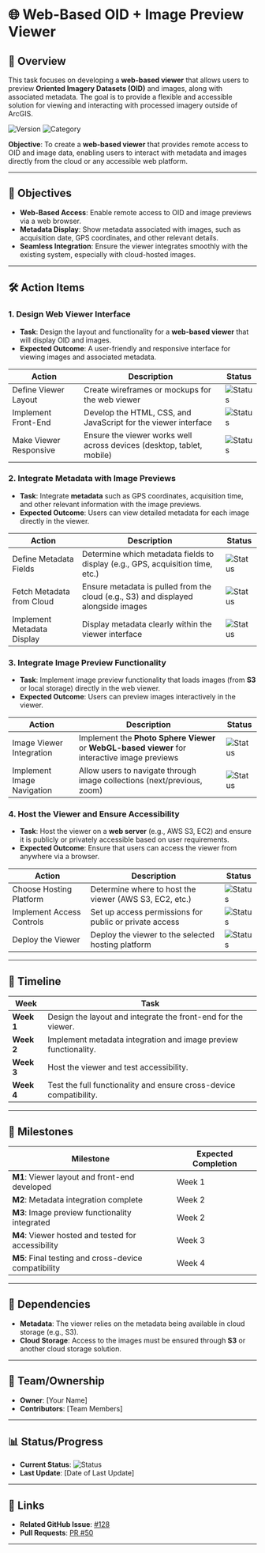 # 🌐 Web-Based OID + Image Preview Viewer

## **📖 Overview**
This task focuses on developing a **web-based viewer** that allows users to preview **Oriented Imagery Datasets (OID)** and images, along with associated metadata. The goal is to provide a flexible and accessible solution for viewing and interacting with processed imagery outside of ArcGIS.

![Version](https://img.shields.io/badge/effort-MEDIUM-orange) ![Category](https://img.shields.io/badge/category-Flexibility-yellow)

**Objective**: To create a **web-based viewer** that provides remote access to OID and image data, enabling users to interact with metadata and images directly from the cloud or any accessible web platform.

---

## **🎯 Objectives**
- **Web-Based Access**: Enable remote access to OID and image previews via a web browser.
- **Metadata Display**: Show metadata associated with images, such as acquisition date, GPS coordinates, and other relevant details.
- **Seamless Integration**: Ensure the viewer integrates smoothly with the existing system, especially with cloud-hosted images.

---

## **🛠️ Action Items**
### 1. **Design Web Viewer Interface**
   - **Task**: Design the layout and functionality for a **web-based viewer** that will display OID and images.
   - **Expected Outcome**: A user-friendly and responsive interface for viewing images and associated metadata.
   
   | Action | Description | Status |
   |--------|-------------|--------|
   | Define Viewer Layout | Create wireframes or mockups for the web viewer | ![Status](https://img.shields.io/badge/status-To--Do-lightgrey) |
   | Implement Front-End | Develop the HTML, CSS, and JavaScript for the viewer interface | ![Status](https://img.shields.io/badge/status-To--Do-lightgrey) |
   | Make Viewer Responsive | Ensure the viewer works well across devices (desktop, tablet, mobile) | ![Status](https://img.shields.io/badge/status-To--Do-lightgrey) |

### 2. **Integrate Metadata with Image Previews**
   - **Task**: Integrate **metadata** such as GPS coordinates, acquisition time, and other relevant information with the image previews.
   - **Expected Outcome**: Users can view detailed metadata for each image directly in the viewer.
   
   | Action | Description | Status |
   |--------|-------------|--------|
   | Define Metadata Fields | Determine which metadata fields to display (e.g., GPS, acquisition time, etc.) | ![Status](https://img.shields.io/badge/status-To--Do-lightgrey) |
   | Fetch Metadata from Cloud | Ensure metadata is pulled from the cloud (e.g., S3) and displayed alongside images | ![Status](https://img.shields.io/badge/status-To--Do-lightgrey) |
   | Implement Metadata Display | Display metadata clearly within the viewer interface | ![Status](https://img.shields.io/badge/status-To--Do-lightgrey) |

### 3. **Integrate Image Preview Functionality**
   - **Task**: Implement image preview functionality that loads images (from **S3** or local storage) directly in the web viewer.
   - **Expected Outcome**: Users can preview images interactively in the viewer.
   
   | Action | Description | Status |
   |--------|-------------|--------|
   | Image Viewer Integration | Implement the **Photo Sphere Viewer** or **WebGL-based viewer** for interactive image previews | ![Status](https://img.shields.io/badge/status-To--Do-lightgrey) |
   | Implement Image Navigation | Allow users to navigate through image collections (next/previous, zoom) | ![Status](https://img.shields.io/badge/status-To--Do-lightgrey) |

### 4. **Host the Viewer and Ensure Accessibility**
   - **Task**: Host the viewer on a **web server** (e.g., AWS S3, EC2) and ensure it is publicly or privately accessible based on user requirements.
   - **Expected Outcome**: Ensure that users can access the viewer from anywhere via a browser.
   
   | Action | Description | Status |
   |--------|-------------|--------|
   | Choose Hosting Platform | Determine where to host the viewer (AWS S3, EC2, etc.) | ![Status](https://img.shields.io/badge/status-To--Do-lightgrey) |
   | Implement Access Controls | Set up access permissions for public or private access | ![Status](https://img.shields.io/badge/status-To--Do-lightgrey) |
   | Deploy the Viewer | Deploy the viewer to the selected hosting platform | ![Status](https://img.shields.io/badge/status-To--Do-lightgrey) |

---

## **📅 Timeline**

| Week | Task |
|------|------|
| **Week 1** | Design the layout and integrate the front-end for the viewer. |
| **Week 2** | Implement metadata integration and image preview functionality. |
| **Week 3** | Host the viewer and test accessibility. |
| **Week 4** | Test the full functionality and ensure cross-device compatibility. |

---

## **🎯 Milestones**

| Milestone | Expected Completion |
|-----------|---------------------|
| **M1**: Viewer layout and front-end developed | Week 1 |
| **M2**: Metadata integration complete | Week 2 |
| **M3**: Image preview functionality integrated | Week 2 |
| **M4**: Viewer hosted and tested for accessibility | Week 3 |
| **M5**: Final testing and cross-device compatibility | Week 4 |

---

## **🧩 Dependencies**
- **Metadata**: The viewer relies on the metadata being available in cloud storage (e.g., S3).
- **Cloud Storage**: Access to the images must be ensured through **S3** or another cloud storage solution.

---

## **👥 Team/Ownership**
- **Owner**: [Your Name]
- **Contributors**: [Team Members]

---

## **📊 Status/Progress**
- **Current Status**: ![Status](https://img.shields.io/badge/status-To--Do-lightgrey)
- **Last Update**: [Date of Last Update]

---

## **🔗 Links**
- **Related GitHub Issue**: [#128](https://github.com/yourrepo/issues/128)
- **Pull Requests**: [PR #50](https://github.com/yourrepo/pull/50)

---
